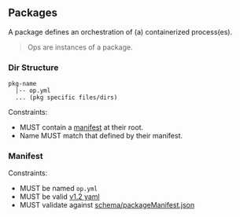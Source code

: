 ## Packages

A package defines an orchestration of (a) containerized process(es).

> Ops are instances of a package.

### Dir Structure

```
pkg-name
  |-- op.yml
  ... (pkg specific files/dirs)
```

Constraints:

- MUST contain a [manifest](#manifest) at their root.
- Name MUST match that defined by their manifest.

### Manifest

Constraints:

- MUST be named `op.yml`
- MUST be valid [v1.2 yaml](http://www.yaml.org/spec/1.2/spec.html)
- MUST validate against
  [schema/packageManifest.json](schema/packageManifest.json)

